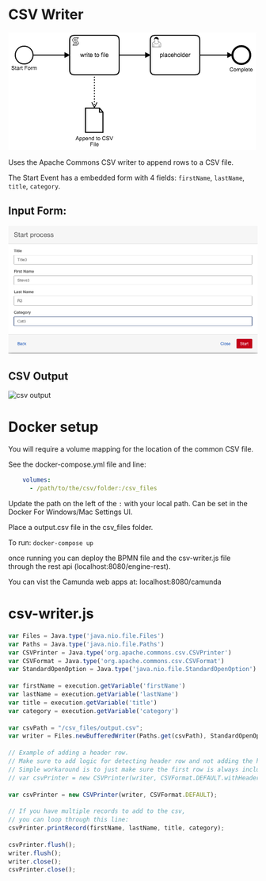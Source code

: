 # CSV Writer

![bpmn](./bpmn/csv-writer.png)

Uses the Apache Commons CSV writer to append rows to a CSV file.

The Start Event has a embedded form with 4 fields: `firstName`, `lastName`, `title`, `category`.

## Input Form:

![input form](./bpmn/input-form.png)

## CSV Output

![csv output](./bpmn/csv-output.png)

# Docker setup 

You will require a volume mapping for the location of the common CSV file.

See the docker-compose.yml file and line:

```yaml
    volumes:
      - /path/to/the/csv/folder:/csv_files
```

Update the path on the left of the `:` with your local path.  Can be set in the Docker For Windows/Mac Settings UI.

Place a output.csv file in the csv_files folder.

To run: `docker-compose up`

once running you can deploy the BPMN file and the csv-writer.js file through the rest api (localhost:8080/engine-rest).

You can vist the Camunda web apps at: localhost:8080/camunda

# csv-writer.js

```javascript
var Files = Java.type('java.nio.file.Files')
var Paths = Java.type('java.nio.file.Paths')
var CSVPrinter = Java.type('org.apache.commons.csv.CSVPrinter')
var CSVFormat = Java.type('org.apache.commons.csv.CSVFormat')
var StandardOpenOption = Java.type('java.nio.file.StandardOpenOption')

var firstName = execution.getVariable('firstName')
var lastName = execution.getVariable('lastName')
var title = execution.getVariable('title')
var category = execution.getVariable('category')

var csvPath = "/csv_files/output.csv";
var writer = Files.newBufferedWriter(Paths.get(csvPath), StandardOpenOption.APPEND);

// Example of adding a header row.
// Make sure to add logic for detecting header row and not adding the header row on subsequent appends
// Simple workaround is to just make sure the first row is always included in your CSV file.
// var csvPrinter = new CSVPrinter(writer, CSVFormat.DEFAULT.withHeader("First", "Last", "Title", "Category"));

var csvPrinter = new CSVPrinter(writer, CSVFormat.DEFAULT);

// If you have multiple records to add to the csv, 
// you can loop through this line:
csvPrinter.printRecord(firstName, lastName, title, category);

csvPrinter.flush();
writer.flush();
writer.close();
csvPrinter.close();
```